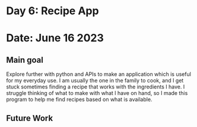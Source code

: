 # Day 6: Recipe App

# Date: June 16 2023

## Main goal 
Explore further with python and APIs to make an application which is useful for my everyday use. I am usually the one in the family to cook, and I get stuck sometimes finding a recipe that works with the ingredients I have. I struggle thinking of what to make with what I have on hand, so I made this program to help me find recipes based on what is available. 

## Future Work
